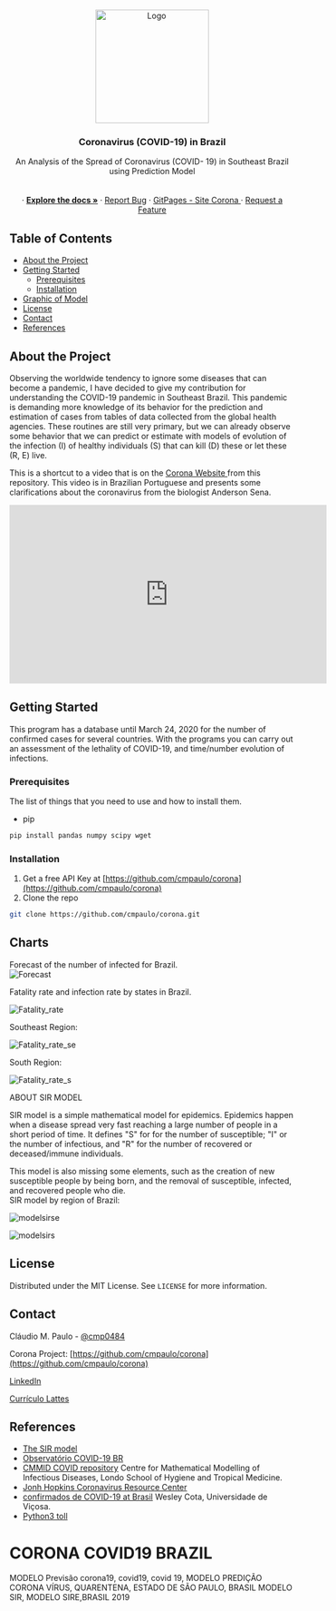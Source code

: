 <!-- PROJECT SHIELDS -->
<!--
*** I'm using markdown "reference style" links for readability.
*** Reference links are enclosed in brackets [ ] instead of parentheses ( ).
*** See the bottom of this document for the declaration of the reference variables
*** for contributors-url, forks-url, etc. This is an optional, concise syntax you may use.
*** https://www.markdownguide.org/basic-syntax/#reference-style-links
# fatality_rate_southest.png
# fatality_rate_south.png
# Fatality_rate.png
-->

<!-- PROJECT LOGO -->
<br />
<p align="center">
  <a href="https://github.com/cmpaulo/corona">
    <img src="logo.png" alt="Logo" width="200" height="200">
  </a>

  <h3 align="center">Coronavirus (COVID-19) in Brazil</h3>

  <p align="center">
    An Analysis of the Spread of Coronavirus (COVID- 19) in Southeast Brazil<br/>
  using Prediction Model <br/> 
    <br/>
  <br/>
    · <a href="https://github.com/cmpaulo/corona"><strong>Explore the docs »</strong></a>
    · <a href="https://github.com/cmpaulo/corona">Report Bug</a>
    · <a href="https://cmpaulo.github.io/corona/"> GitPages - Site Corona </a>
    · <a href="https://github.com/cmpaulo/corona">Request a Feature</a>
  </p>
</p>

<!-- TABLE OF CONTENTS -->
## Table of Contents

* [About the Project](#about-the-project)
* [Getting Started](#getting-started)
  * [Prerequisites](#prerequisites)
  * [Installation](#installation)
* [Graphic of Model](#Graphics)
* [License](#license)
* [Contact](#contact)
* [References](#References)



<!-- ABOUT THE PROJECT -->
## About the Project

Observing the worldwide tendency to ignore some diseases that can become a pandemic, I have decided to give my contribution for understanding  the COVID-19 pandemic in Southeast Brazil. This pandemic is demanding more knowledge of its behavior for the prediction and estimation of cases from tables of data collected from the global health agencies. These routines are still very primary, but we can already observe some behavior that we can predict or estimate with models of evolution of the infection (I) of healthy individuals (S) that can kill (D) these or let these (R, E) live.

This is a shortcut to a video that is on the <a href="https://cmpaulo.github.io/corona/"> Corona Website  </a> from this repository. This video is in Brazilian Portuguese and presents some clarifications about the coronavirus from the biologist Anderson Sena. 
<iframe width="560" height="315" src="https://www.youtube.com/embed/quX67ys4Dbo" frameborder="0" allow="accelerometer; autoplay; encrypted-media; gyroscope; picture-in-picture" allowfullscreen></iframe>

<!-- GETTING STARTED -->
## Getting Started

This program has a database until March 24, 2020 for the number of confirmed cases for several countries. With the programs you can carry out an assessment of the lethality of COVID-19, and time/number evolution of infections.

### Prerequisites

The list of things that you need to use and how to install them.
* pip
```sh
pip install pandas numpy scipy wget
```

### Installation

1. Get a free API Key at [https://github.com/cmpaulo/corona](https://github.com/cmpaulo/corona)
2. Clone the repo
```sh
git clone https://github.com/cmpaulo/corona.git
```

<!-- USAGE EXAMPLES -->
## Charts

Forecast of the number of infected for Brazil. <br/>
<img src="log_data_forecast_brazil.png" alt="Forecast"> <br/>


Fatality rate and infection rate by states in Brazil.<br/>

<img src="Fatality_rate.png" alt="Fatality_rate"> <br/>

Southeast Region: <br/>

<img src="fatality_rate_southest.png" alt="Fatality_rate_se"> <br/>

South Region: <br/>

<img src="fatality_rate_south.png" alt="Fatality_rate_s"> <br/>

ABOUT SIR MODEL <br/>

SIR model is a simple mathematical model for epidemics. Epidemics happen when a disease spread very fast reaching a large number of people in a short period of time. It defines "S" for  for the number of susceptible;  "I" or the number of infectious, and "R" for the number of recovered or deceased/immune individuals.

This model is also missing some elements, such as the creation of new susceptible people by being born, and the removal of susceptible, infected, and recovered people who die.<br/>
SIR model by region of Brazil:<br/>

<img src="SIR_modelSP.png" alt="modelsirse"> <br/>

<img src="SIR_modelPR.png" alt="modelsirs"> <br/>


<!-- LICENSE -->
## License

Distributed under the MIT License. See `LICENSE` for more information.

<!-- CONTACT - email@example.com --->
## Contact

Cláudio M. Paulo - [@cmp0484](https://twitter.com/cmp0484)

Corona Project: [https://github.com/cmpaulo/corona](https://github.com/cmpaulo/corona)

[LinkedIn](https://www.linkedin.com/in/claudio-machado-paulo-1866a2146)

[Currículo Lattes](http://lattes.cnpq.br/4172070751691684)

<!-- ACKNOWLEDGEMENTS -->
<!-- REFERENCES -->
## References

* [The SIR model](https://idmod.org/docs/malaria/model-sir.html#sir-without-vital-dynamics)
* [Observatório COVID-19 BR](https://covid19br.github.io/index.html)
* [CMMID COVID repository](https://cmmid.github.io/topics/covid19) Centre for Mathematical Modelling of Infectious Diseases, Londo School of Hygiene and Tropical Medicine.
* [Jonh Hopkins Coronavirus Resource Center](https://coronavirus.jhu.edu/map.html)
* [confirmados de COVID-19 at Brasil](https://covid19br.wcota.me/)  Wesley Cota, Universidade de Viçosa.
* [Python3 toll ](https://docs.scipy.org/doc/scipy/reference/generated/scipy.optimize.curve_fit.html) 

# CORONA COVID19 BRAZIL
MODELO Previsão corona19, covid19, covid 19,
MODELO PREDIÇÃO CORONA VÍRUS, QUARENTENA, ESTADO DE SÃO PAULO, BRASIL
MODELO SIR, MODELO SIRE,BRASIL 2019
